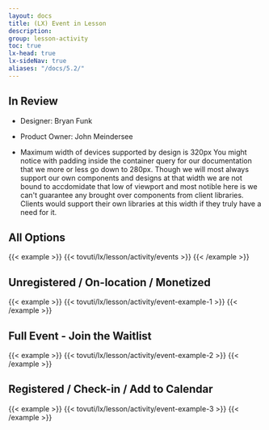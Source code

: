 ```yaml
---
layout: docs
title: (LX) Event in Lesson
description:
group: lesson-activity
toc: true
lx-head: true
lx-sideNav: true
aliases: "/docs/5.2/"
---
```

## In Review

- Designer: Bryan Funk
- Product Owner: John Meindersee

- Maximum width of devices supported by design is 320px
  You might notice with padding inside the container query for our documentation that we more or less go down to 280px. Though we will most always support our own components and designs at that width we are not bound to accdomidate that low of viewport and most notible here is we can't guarantee any brought over components from client libraries. Clients would support their own libraries at this width if they truly have a need for it.

## All Options
<!-- markdownlint-disable -->
{{< example >}}
{{< tovuti/lx/lesson/activity/events >}}
{{< /example >}}
<!-- markdownlint-restore -->

## Unregistered / On-location / Monetized
<!-- markdownlint-disable -->
{{< example >}}
{{< tovuti/lx/lesson/activity/event-example-1 >}}
{{< /example >}}
<!-- markdownlint-restore -->
## Full Event - Join the Waitlist
<!-- markdownlint-disable -->
{{< example >}}
{{< tovuti/lx/lesson/activity/event-example-2 >}}
{{< /example >}}
<!-- markdownlint-restore -->
## Registered / Check-in / Add to Calendar
<!-- markdownlint-disable -->
{{< example >}}
{{< tovuti/lx/lesson/activity/event-example-3 >}}
{{< /example >}}
<!-- markdownlint-restore -->

